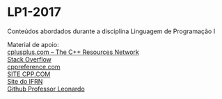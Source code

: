 # LP1-2017
Conteúdos abordados durante a disciplina Linguagem de Programação I

Material de apoio: \
[cplusplus.com – The C++ Resources Network](http://www.cplusplus.com/) \
[Stack Overflow](http://stackoverflow.com/) \
[cppreference.com](http://en.cppreference.com/w/) \
[SITE CPP.COM](http://www.cplusplus.com/) \
[Site do IFRN](https://wiki.sj.ifsc.edu.br/wiki/index.php/Introdu%C3%A7%C3%A3o_C%2B%2B) \
[Github Professor Leonardo](https://github.com/leobezerra)
